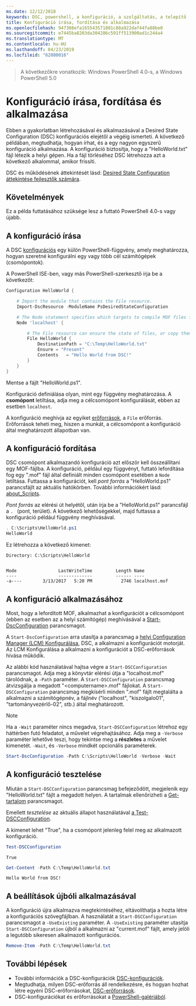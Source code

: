 ```yaml
---
ms.date: 12/12/2018
keywords: DSC, powershell, a konfiguráció, a szolgáltatás, a telepítő
title: Konfiguráció írása, fordítása és alkalmazása
ms.openlocfilehash: 947308efa165543571801c88a922daf44fa88be0
ms.sourcegitcommit: e7445ba8203da304286c591ff513900ad1c244a4
ms.translationtype: MT
ms.contentlocale: hu-HU
ms.lasthandoff: 04/23/2019
ms.locfileid: "62080016"
---
```

> A következőkre vonatkozik: Windows PowerShell 4.0-s, a Windows PowerShell 5.0

# <a name="write-compile-and-apply-a-configuration"></a>Konfiguráció írása, fordítása és alkalmazása

Ebben a gyakorlatban létrehozásával és alkalmazásával a Desired State Configuration (DSC) konfigurációs elejétől a végéig ismerteti.
A következő példában, megtudhatja, hogyan írhat, és a egy nagyon egyszerű konfiguráció alkalmazása. A konfiguráció biztosítja, hogy a "HelloWorld.txt" fájl létezik a helyi gépen. Ha a fájl törléséhez DSC létrehozza azt a következő alkalommal, amikor frissíti.

DSC és működésének áttekintését lásd: [Desired State Configuration áttekintése fejlesztők számára](../overview/overview.md).

## <a name="requirements"></a>Követelmények

Ez a példa futtatásához szüksége lesz a futtató PowerShell 4.0-s vagy újabb.

## <a name="write-the-configuration"></a>A konfiguráció írása

A DSC [konfigurációs](configurations.md) egy külön PowerShell-függvény, amely meghatározza, hogyan szeretné konfigurálni egy vagy több cél számítógépek (csomópontok).

A PowerShell ISE-ben, vagy más PowerShell-szerkesztő írja be a következőt:

```powershell
Configuration HelloWorld {

    # Import the module that contains the File resource.
    Import-DscResource -ModuleName PsDesiredStateConfiguration

    # The Node statement specifies which targets to compile MOF files for, when this configuration is executed.
    Node 'localhost' {

        # The File resource can ensure the state of files, or copy them from a source to a destination with persistent updates.
        File HelloWorld {
            DestinationPath = "C:\Temp\HelloWorld.txt"
            Ensure = "Present"
            Contents   = "Hello World from DSC!"
        }
    }
}
```

Mentse a fájlt "HelloWorld.ps1".

Konfiguráció definiálása olyan, mint egy függvény meghatározása. A **csomópont** letiltása, adja meg a célcsomópont konfigurálását, ebben az esetben `localhost`.

A konfiguráció meghívja az egyiket [erőforrások](../resources/resources.md), a `File` erőforrás. Erőforrások teheti meg, hiszen a munkát, a célcsomópont a konfiguráció által meghatározott állapotban van.

## <a name="compile-the-configuration"></a>A konfiguráció fordítása

DSC csomópont alkalmazandó konfiguráció azt először kell összeállítani egy MOF-fájlba.
A konfiguráció, például egy függvényt, futtató lefordítása fog egy ".mof" fájl által definiált minden csomópont esetében a `Node` letiltása.
Futtassa a konfigurációt, kell *pont forrás* a "HelloWorld.ps1" parancsfájlt az aktuális hatókörben.
További információkért lásd: [about_Scripts](/powershell/module/microsoft.powershell.core/about/about_scripts?view=powershell-6#script-scope-and-dot-sourcing).

<!-- markdownlint-disable MD038 -->
*Pont forrás* az elérési út helyétől, után írja be a "HelloWorld.ps1" parancsfájl a `. ` (pont, terület). A következő lehetőségekkel, majd futtassa a konfiguráció például függvény meghívásával.
<!-- markdownlint-enable MD038 -->

```powershell
. C:\Scripts\HelloWorld.ps1
HelloWorld
```

Ez létrehozza a következő kimenet:

```output
Directory: C:\Scripts\HelloWorld


Mode                LastWriteTime         Length Name
----                -------------         ------ ----
-a----        3/13/2017   5:20 PM           2746 localhost.mof
```

## <a name="apply-the-configuration"></a>A konfiguráció alkalmazásához

Most, hogy a lefordított MOF, alkalmazhat a konfigurációt a célcsomópont (ebben az esetben az a helyi számítógép) meghívásával a [Start-DscConfiguration](/powershell/module/psdesiredstateconfiguration/start-dscconfiguration) parancsmagot.

A `Start-DscConfiguration` arra utasítja a parancsmag a [helyi Configuration Manager (LCM) Konfigurálása](../managing-nodes/metaConfig.md), DSC, a alkalmazni a konfigurációt motorját.
Az LCM Konfigurálása a alkalmazni a konfigurációt a DSC-erőforrások hívása működik.

Az alábbi kód használatával hajtsa végre a `Start-DSCConfiguration` parancsmagot. Adja meg a könyvtár elérési útja a "localhost.mof" tárolódnak, a `-Path` paraméter. A `Start-DSCConfiguration` parancsmag átvizsgálja a megadott "\<computername\>.mof" fájlokat. A `Start-DSCConfiguration` parancsmag megkísérli minden ".mof" fájlt megtalálta a alkalmazni a számítógépnév, a fájlnév ("localhost", "kiszolgalo01", "tartományvezérlő-02", stb.) által meghatározott.

> [!NOTE]
> Ha a `-Wait` paraméter nincs megadva, `Start-DSCConfiguration` létrehoz egy háttérben futó feladatot, a művelet végrehajtásához. Adja meg a `-Verbose` paraméter lehetővé teszi, hogy tekintse meg a **részletes** a művelet kimenetét. `-Wait`, és `-Verbose` mindkét opcionális paraméterek.

```powershell
Start-DscConfiguration -Path C:\Scripts\HelloWorld -Verbose -Wait
```

## <a name="test-the-configuration"></a>A konfiguráció tesztelése

Miután a `Start-DSCConfiguration` parancsmag befejeződött, megjelenik egy "HelloWorld.txt" fájlt a megadott helyen. A tartalmak ellenőrizheti a [Get-tartalom](/powershell/module/microsoft.powershell.management/get-content) parancsmagot.

Emellett *tesztelése* az aktuális állapot használatával [a Test-DSCConfiguration](/powershell/module/psdesiredstateconfiguration/Test-DSCConfiguration).

A kimenet lehet "True", ha a csomópont jelenleg felel meg az alkalmazott konfiguráció.

```powershell
Test-DSCConfiguration
```

```output
True
```

```powershell
Get-Content -Path C:\Temp\HelloWorld.txt
```

```output
Hello World from DSC!
```

## <a name="re-applying-the-configuration"></a>A beállítások újbóli alkalmazásával

A konfiguráció újra alkalmazva megtekintéséhez, eltávolíthatja a hozta létre a konfigurációs szövegfájlban. A használatát a `Start-DSCConfiguration` parancsmagot a `-UseExisting` paraméter. A `-UseExisting` paraméter utasítja `Start-DSCConfiguration` újból a alkalmazni az "current.mof" fájlt, amely jelöli a legutóbb sikeresen alkalmazott konfigurációs.

```powershell
Remove-Item -Path C:\Temp\HelloWorld.txt
```

## <a name="next-steps"></a>További lépések

- További információk a DSC-konfigurációk [DSC-konfigurációk](configurations.md).
- Megtudhatja, milyen DSC-erőforrás áll rendelkezésre, és hogyan hozhat létre egyéni DSC-erőforrásokat, [DSC-erőforrások](../resources/resources.md).
- DSC-konfigurációkat és erőforrásokat a [PowerShell-galériából](https://www.powershellgallery.com/).
